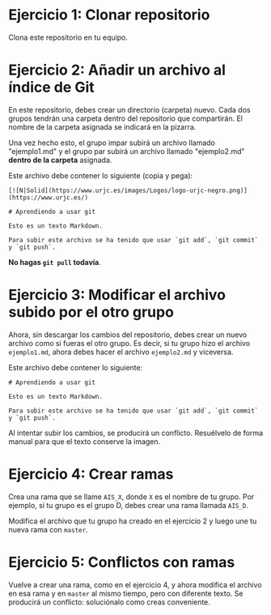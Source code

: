 # Ejercicio 1: Clonar repositorio

Clona este repositorio en tu equipo.

# Ejercicio 2: Añadir un archivo al índice de Git

En este repositorio, debes crear un directorio (carpeta) nuevo. Cada dos grupos
tendrán una carpeta dentro del repositorio que compartirán. El nombre de la
carpeta asignada se indicará en la pizarra.

Una vez hecho esto, el grupo impar subirá un archivo llamado "ejemplo1.md" y el
grupo par subirá un archivo llamado "ejemplo2.md" **dentro de la carpeta** asignada.

Este archivo debe contener lo siguiente (copia y pega):
```
[![N|Solid](https://www.urjc.es/images/Logos/logo-urjc-negro.png)](https://www.urjc.es/)

# Aprendiendo a usar git

Esto es un texto Markdown.

Para subir este archivo se ha tenido que usar `git add`, `git commit` y `git push`.
```

**No hagas `git pull` todavía**.

# Ejercicio 3: Modificar el archivo subido por el otro grupo

Ahora, sin descargar los cambios del repositorio, debes crear un nuevo archivo como si fueras el otro grupo. Es decir, si tu grupo hizo el archivo `ejemplo1.md`, ahora debes hacer el archivo `ejemplo2.md` y viceversa.

Este archivo debe contener lo siguiente:

```
# Aprendiendo a usar git

Esto es un texto Markdown.

Para subir este archivo se ha tenido que usar `git add`, `git commit` y `git push`.
```

Al intentar subir los cambios, se producirá un conflicto. Resuélvelo de forma manual para que el texto conserve la imagen.

# Ejercicio 4: Crear ramas

Crea una rama que se llame `AIS_X`, donde `X` es el nombre de tu grupo. Por ejemplo, si tu grupo es el grupo D, debes crear una rama llamada `AIS_D`.

Modifica el archivo que tu grupo ha creado en el ejercicio 2 y luego une tu nueva rama con `master`.

# Ejercicio 5: Conflictos con ramas

Vuelve a crear una rama, como en el ejercicio 4, y ahora modifica el archivo en esa rama y en `master` al mismo tiempo, pero con diferente texto. Se producirá un conflicto: soluciónalo como creas conveniente.